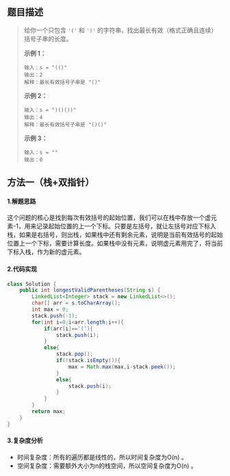 ## 题目描述 
>  给你一个只包含 `'('` 和 `')'` 的字符串，找出最长有效（格式正确且连续）括号子串的长度。
>
>   
>
>  **示例 1：**
>
>  ```
>  输入：s = "(()"
>  输出：2
>  解释：最长有效括号子串是 "()"
>  ```
>
>  **示例 2：**
>
>  ```
>  输入：s = ")()())"
>  输出：4
>  解释：最长有效括号子串是 "()()"
>  ```
>
>  **示例 3：**
>
>  ```
>  输入：s = ""
>  输出：0
>  ```


## 方法一（栈+双指针）
#### 1.解题思路
这个问题的核心是找到每次有效括号的起始位置，我们可以在栈中存放一个虚元素-1，用来记录起始位置的上一个下标。只要是左括号，就让左括号对应下标入栈，如果是右括号，则出栈，如果栈中还有剩余元素，说明是当前有效括号的起始位置上一个下标，需要计算长度。如果栈中没有元素，说明虚元素用完了，将当前下标入栈，作为新的虚元素。

#### 2.代码实现
```java
class Solution {
    public int longestValidParentheses(String s) {
        LinkedList<Integer> stack = new LinkedList<>();
        char[] arr = s.toCharArray();
        int max = 0;
        stack.push(-1);
        for(int i=0;i<arr.length;i++){
            if(arr[i]=='('){
                stack.push(i);
            }
            else{
                stack.pop();
                if(!stack.isEmpty()){
                    max = Math.max(max,i-stack.peek());
                }
                else{
                    stack.push(i);
                }
            }
        }
        return max;
    }
}
```
#### 3.复杂度分析

- 时间复杂度：所有的遍历都是线性的，所以时间复杂度为O(n) 。
- 空间复杂度：需要额外大小为n的栈空间，所以空间复杂度为O(n) 。

